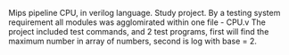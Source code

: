 Mips pipeline CPU, in verilog language.
Study project.
By a testing system requirement all modules was agglomirated within one file - CPU.v
The project included test commands, and 2 test programs, first will find the maximum number in array of numbers,
second is log with base  = 2.

